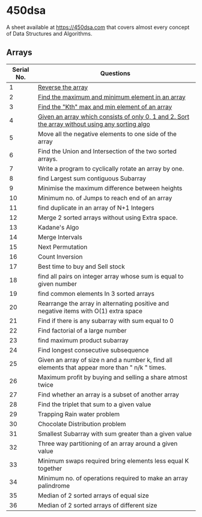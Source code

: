 # 450dsa
A sheet available at https://450dsa.com that covers almost every concept of Data Structures and Algorithms.

## Arrays
Serial No. | Questions
| --- | ----------- |
1 | [Reverse the array](https://github.com/iankityadav/450dsa/tree/master/Array/1-Reverse)
2 | [Find the maximum and minimum element in an array](https://github.com/iankityadav/450dsa/tree/master/Array/2-Max%20and%20Min%20in%20Array)
3 | [Find the "Kth" max and min element of an array](https://github.com/iankityadav/450dsa/tree/master/Array/3-Kth%20Max%20and%20Min%20in%20Array)
4 | [Given an array which consists of only 0, 1 and 2. Sort the array without using any sorting algo](https://github.com/iankityadav/450dsa/tree/master/Array/4-Sort%20Array%20of%200%201%202)
5 | Move all the negative elements to one side of the array
6 | Find the Union and Intersection of the two sorted arrays.
7 | Write a program to cyclically rotate an array by one.
8 | find Largest sum contiguous Subarray
9 | Minimise the maximum difference between heights
10 | Minimum no. of Jumps to reach end of an array
11 | find duplicate in an array of N+1 Integers
12 | Merge 2 sorted arrays without using Extra space.
13 | Kadane's Algo
14 | Merge Intervals
15 | Next Permutation
16 | Count Inversion
17 | Best time to buy and Sell stock
18 | find all pairs on integer array whose sum is equal to given number
19 | find common elements In 3 sorted arrays
20 | Rearrange the array in alternating positive and negative items with O(1) extra space
21 | Find if there is any subarray with sum equal to 0
22 | Find factorial of a large number
23 | find maximum product subarray
24 | Find longest consecutive subsequence
25 | Given an array of size n and a number k, find all elements that appear more than " n/k " times.
26 | Maximum profit by buying and selling a share atmost twice
27 | Find whether an array is a subset of another array
28 | Find the triplet that sum to a given value
29 | Trapping Rain water problem
30 | Chocolate Distribution problem
31 | Smallest Subarray with sum greater than a given value
32 | Three way partitioning of an array around a given value
33 | Minimum swaps required bring elements less equal K together
34 | Minimum no. of operations required to make an array palindrome
35 | Median of 2 sorted arrays of equal size
36 | Median of 2 sorted arrays of different size